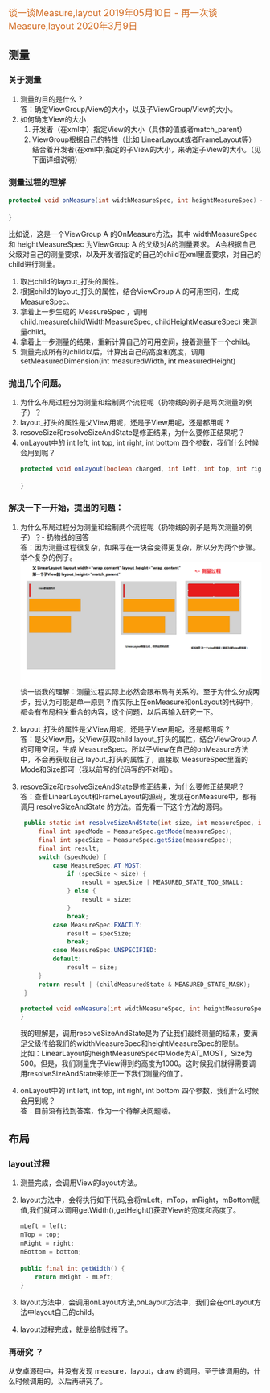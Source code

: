 <font size=4 color=#D2691E> 谈一谈Measure,layout 2019年05月10日 - </font>
<font size=4 color=#D2691E> 再一次谈Measure,layout  2020年3月9日 </font>

## 测量
### 关于测量
1. 测量的目的是什么？   
答：确定ViewGroup/View的大小，以及子ViewGroup/View的大小。
2. 如何确定View的大小  
   1. 开发者（在xml中）指定View的大小（具体的值或者match_parent）
   2. ViewGroup根据自己的特性（比如 LinearLayout或者FrameLayout等）结合着开发者(在xml中)指定的子View的大小，来确定子View的大小。（见下面详细说明）

### 测量过程的理解
```java
protected void onMeasure(int widthMeasureSpec, int heightMeasureSpec) {

}
```
比如说，这是一个ViewGroup A 的OnMeasure方法，其中 widthMeasureSpec 和 heightMeasureSpec 为ViewGroup A 的父级对A的测量要求。 A会根据自己父级对自己的测量要求，以及开发者指定的自己的child在xml里面要求，对自己的child进行测量。

1. 取出child的layout_打头的属性。
2. 根据child的layout_打头的属性，结合ViewGroup A 的可用空间，生成 MeasureSpec。
3. 拿着上一步生成的 MeasureSpec ，调用 child.measure(childWidthMeasureSpec, childHeightMeasureSpec) 来测量child。
4. 拿着上一步测量的结果，重新计算自己的可用空间，接着测量下一个child。
5. 测量完成所有的child以后，计算出自己的高度和宽度，调用setMeasuredDimension(int measuredWidth, int measuredHeight)

### 抛出几个问题。
1. 为什么布局过程分为测量和绘制两个流程呢（扔物线的例子是两次测量的例子）？
2. layout_打头的属性是父View用呢，还是子View用呢，还是都用呢？
3. resoveSize和resolveSizeAndState是修正结果，为什么要修正结果呢？
4. onLayout中的 int left, int top, int right, int bottom 四个参数，我们什么时候会用到呢？
    ```java
    protected void onLayout(boolean changed, int left, int top, int right, int bottom) {

    }
    ```


### 解决一下一开始，提出的问题：
1. 为什么布局过程分为测量和绘制两个流程呢（扔物线的例子是两次测量的例子）？- 扔物线的回答<br>
   答：因为测量过程很复杂，如果写在一块会变得更复杂，所以分为两个步骤。举个复杂的例子。
   <img src="pic/1.png" width = 1000 ><br>
   谈一谈我的理解：测量过程实际上必然会跟布局有关系的。至于为什么分成两步，我认为可能是单一原则？而实际上在onMeasure和onLayout的代码中，都会有布局相关重合的内容，这个问题，以后再输入研究一下。

2. layout_打头的属性是父View用呢，还是子View用呢，还是都用呢？<br>
   答：是父View用，父View获取child layout_打头的属性，结合ViewGroup A 的可用空间，生成 MeasureSpec。所以子View在自己的onMeasure方法中，不会再获取自己 layout_打头的属性了，直接取 MeasureSpec里面的Mode和Size即可（我以前写的代码写的不对哦）。
3. resoveSize和resolveSizeAndState是修正结果，为什么要修正结果呢？<br>
   答：查看LinearLayout和FrameLayout的源码，发现在onMeasure中，都有调用 resolveSizeAndState 的方法。首先看一下这个方法的源码。
   ```java
    public static int resolveSizeAndState(int size, int measureSpec, int childMeasuredState) {
        final int specMode = MeasureSpec.getMode(measureSpec);
        final int specSize = MeasureSpec.getSize(measureSpec);
        final int result;
        switch (specMode) {
            case MeasureSpec.AT_MOST:
                if (specSize < size) {
                    result = specSize | MEASURED_STATE_TOO_SMALL;
                } else {
                    result = size;
                }
                break;
            case MeasureSpec.EXACTLY:
                result = specSize;
                break;
            case MeasureSpec.UNSPECIFIED:
            default:
                result = size;
        }
        return result | (childMeasuredState & MEASURED_STATE_MASK);
    }
   ```
   ```java
   protected void onMeasure(int widthMeasureSpec, int heightMeasureSpec) {
   }
   ```
   我的理解是，调用resolveSizeAndState是为了让我们最终测量的结果，要满足父级传给我们的widthMeasureSpec和heightMeasureSpec的限制。<br>
   比如：LinearLayout的heightMeasureSpec中Mode为AT_MOST，Size为500。但是，我们测量完子View得到的高度为1000。这时候我们就得需要调用resolveSizeAndState来修正一下我们测量的值了。

4. onLayout中的 int left, int top, int right, int bottom 四个参数，我们什么时候会用到呢？<br>
  答：目前没有找到答案，作为一个待解决问题喽。

## 布局

### layout过程
1. 测量完成，会调用View的layout方法。
2. layout方法中，会将执行如下代码,会将mLeft，mTop，mRight，mBottom赋值,我们就可以调用getWidth(),getHeight()获取View的宽度和高度了。
    ```java
    mLeft = left;
    mTop = top;
    mRight = right;
    mBottom = bottom;

    public final int getWidth() {
        return mRight - mLeft;
    }
    ```

3. layout方法中，会调用onLayout方法,onLayout方法中，我们会在onLayout方法中layout自己的child。
4. layout过程完成，就是绘制过程了。

### 再研究 ？
从安卓源码中，并没有发现 measure，layout，draw 的调用。至于谁调用的，什么时候调用的，以后再研究了。
   

